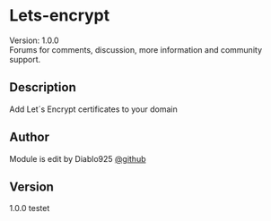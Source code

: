 # Lets-encrypt

Version: 1.0.0<br />
Forums for comments, discussion, more information and community support.

## Description
Add Let´s Encrypt certificates to your domain

## Author
Module is edit by Diablo925 [@github](https://github.com/Diablo925)

## Version

1.0.0 testet<br />
